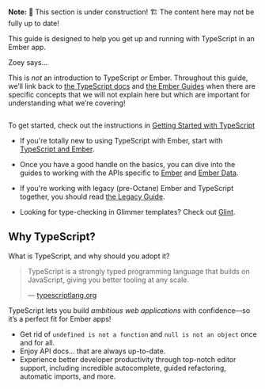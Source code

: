 **Note:** 🚧 This section is under construction! 🏗️ The content here may not be fully up to date!

This guide is designed to help you get up and running with TypeScript in an Ember app.

<div class="cta">
  <div class="cta-note">
    <div class="cta-note-body">
      <div class="cta-note-heading">Zoey says...</div>
      <div class="cta-note-message">
        <p>
        This is <i>not</i> an introduction to TypeScript <i>or</i> Ember. Throughout this guide, we’ll link back to <a href="https://www.typescriptlang.org/docs/">the TypeScript docs</a> and <a href="../getting-started">the Ember Guides</a> when there are specific concepts that we will not explain here but which are important for understanding what we’re covering!
        </p>
      </div>
    </div>
    <img src="/images/mascots/zoey.png" role="presentation" alt="">
  </div>
</div>

To get started, check out the instructions in [Getting Started with TypeScript](./getting-started)

<!-- FIXME: Link -->

- If you're totally new to using TypeScript with Ember, start with [TypeScript and Ember](./ts/README.md).
<!-- FIXME: Link -->
- Once you have a good handle on the basics, you can dive into the guides to working with the APIs specific to [Ember](./ember/README.md) and [Ember Data](./ember-data/README.md).
<!-- FIXME: Link -->
- If you're working with legacy (pre-Octane) Ember and TypeScript together, you should read [the Legacy Guide](./legacy).
<!-- TODO: Bring in glint docs once glint advances to recommended. -->
- Looking for type-checking in Glimmer templates? Check out [Glint](https://typed-ember.gitbook.io/glint/).
<!-- FIXME: Link to gts docs? -->

## Why TypeScript?

What is TypeScript, and why should you adopt it?

> TypeScript is a strongly typed programming language that builds on JavaScript, giving you better tooling at any scale.
>
> — [typescriptlang.org](http://www.typescriptlang.org)

TypeScript lets you build _ambitious web applications_ with confidence—so it’s a perfect fit for Ember apps!

- Get rid of `undefined is not a function` and `null is not an object` once and for all.
- Enjoy API docs… that are always up-to-date.
- Experience better developer productivity through top-notch editor support, including incredible autocomplete, guided refactoring, automatic imports, and more.
